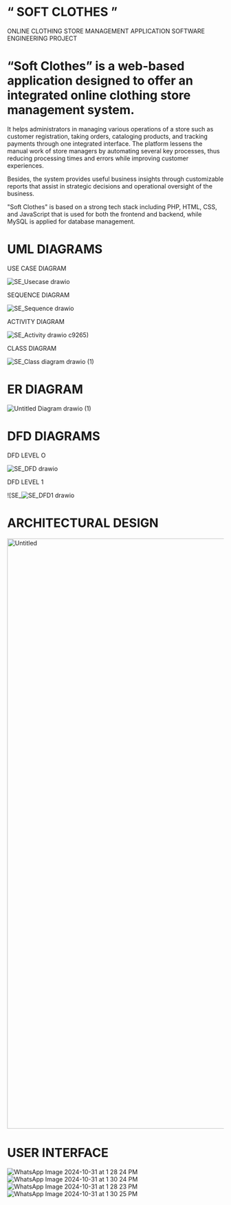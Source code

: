 # “ SOFT CLOTHES ”

ONLINE CLOTHING STORE MANAGEMENT APPLICATION
SOFTWARE ENGINEERING PROJECT


# “Soft Clothes” is a web-based application designed to offer an integrated online clothing store management system. 

It helps administrators in managing various operations of a store such as customer registration, taking orders, cataloging products, and tracking payments through one integrated interface. The platform lessens the manual work of store managers by automating several key processes, thus reducing processing times and errors while improving customer experiences. 

Besides, the system provides useful business insights through customizable reports that assist in strategic decisions and operational oversight of the business. 

"Soft Clothes" is based on a strong tech stack including PHP, HTML, CSS, and JavaScript that is used for both the frontend and backend, while MySQL is applied for database management. 

# UML DIAGRAMS

USE CASE DIAGRAM

![SE_Usecase drawio](https://github.com/user-attachments/assets/bda742b5-180e-44e9-838b-a1e48b373a98)

SEQUENCE DIAGRAM

![SE_Sequence drawio](https://github.com/user-attachments/assets/9592fb01-6636-4511-acfe-07c831d3e776)

ACTIVITY DIAGRAM

![SE_Activity drawio](https://github.com/user-attachments/assets/daf8285f-cee5-4bcb-90e9-2473e0eedb31)
c9265)

CLASS DIAGRAM

![SE_Class diagram drawio (1)](https://github.com/user-attachments/assets/44e0d65e-44d1-4bc2-86ae-7da62e703230)

# ER DIAGRAM 

![Untitled Diagram drawio (1)](https://github.com/user-attachments/assets/69db0298-ec0c-4e5f-8ca1-6eaa4979e51c)

# DFD DIAGRAMS

DFD LEVEL O

![SE_DFD drawio](https://github.com/user-attachments/assets/fa0c3971-5a2b-44e3-9933-d15eb96e758b)

DFD LEVEL 1

![SE_![SE_DFD1 drawio](https://github.com/user-attachments/assets/cde06ef4-8a54-4bb8-a4b0-9b1556ce1b77)

# ARCHITECTURAL DESIGN

<img width="1373" alt="Untitled" src="https://github.com/user-attachments/assets/326155f1-87a8-47db-8c80-cf66ca73e457">

# USER INTERFACE
![WhatsApp Image 2024-10-31 at 1 28 24 PM](https://github.com/user-attachments/assets/82023b19-c2a0-4e83-82ba-6af792ca199e)
![WhatsApp Image 2024-10-31 at 1 30 24 PM](https://github.com/user-attachments/assets/80795837-1a4a-4f26-9d8d-b4b7322c99d2)
![WhatsApp Image 2024-10-31 at 1 28 23 PM](https://github.com/user-attachments/assets/2d4339ab-d362-48ba-9846-b4f67a9bf569)
![WhatsApp Image 2024-10-31 at 1 30 25 PM](https://github.com/user-attachments/assets/ccaf8c3c-251d-49b1-a515-c4b361386e65)


